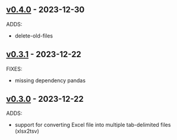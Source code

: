 ## [v0.4.0](https://github.com/jai-python3/data-file-utils/tree/v0.4.0) - 2023-12-30

ADDS:
- delete-old-files


## [v0.3.1](https://github.com/jai-python3/data-file-utils/tree/v0.3.1) - 2023-12-22

FIXES:
- missing dependency pandas

## [v0.3.0](https://github.com/jai-python3/data-file-utils/tree/v0.3.0) - 2023-12-22

ADDS:
- support for converting Excel file into multiple tab-delimited files (xlsx2tsv)
